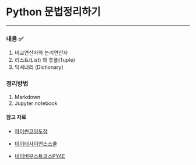 # Python 문법정리하기

___

### 내용 ✅

1. 비교연산자와 논리연산자
2. 리스트(List) 와 튜플(Tuple)
3. 딕셔너리 (Dictionary)





### 정리방법 

1. Markdown 
2. Jupyter notebook





#### 참고 자료

* [파이썬코딩도장](https://dojang.io/course/view.php?id=7)

* [데이터사이언스스쿨](http://datascienceschool.net/intro.html)

* [네이버부스트코스PY4E](https://www.boostcourse.org/cs122/joinLectures/284901)

  